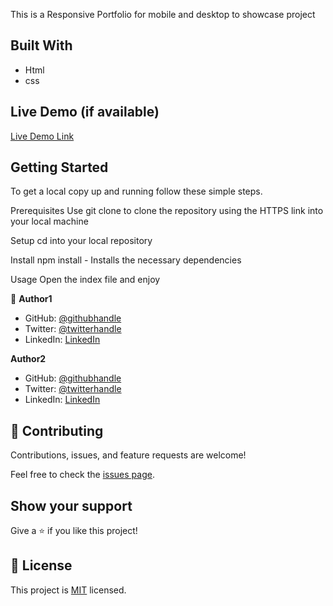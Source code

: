  This is a Responsive Portfolio for mobile and desktop to showcase project

## Built With

- Html
- css


## Live Demo (if available)

[Live Demo Link](https://schoolsofafrika.github.io/Responsive-Portfolio/)


## Getting Started
To get a local copy up and running follow these simple steps.

Prerequisites
Use git clone to clone the repository using the HTTPS link into your local machine

Setup
cd into your local repository

Install
npm install - Installs the necessary dependencies

Usage
Open the index file and enjoy



👤 **Author1**

- GitHub: [@githubhandle]()
- Twitter: [@twitterhandle](https://twitter.com/SchoolsAfrikana)
- LinkedIn: [LinkedIn](https://www.linkedin.com/in/okonkwo-echezona-4b92181b0/)

**Author2**
- GitHub: [@githubhandle]()
- Twitter: [@twitterhandle](https://twitter.com/thinus_v_d_v)
- LinkedIn: [LinkedIn](https://www.linkedin.com/in/thinus-van-de-venter-99aa26203/)


## 🤝 Contributing

Contributions, issues, and feature requests are welcome!

Feel free to check the [issues page](../../issues/).



## Show your support

Give a ⭐️ if you like this project!



## 📝 License

This project is [MIT](./LICENSE) licensed.
